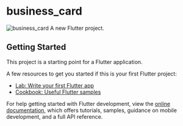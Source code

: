 # business_card
![business_card](https://github.com/juhingeorge/Business-_Card/assets/117583068/06350c2e-68ae-4ae9-8ef6-fcee7c21da3b)
A new Flutter project.

## Getting Started

This project is a starting point for a Flutter application.

A few resources to get you started if this is your first Flutter project:

- [Lab: Write your first Flutter app](https://docs.flutter.dev/get-started/codelab)
- [Cookbook: Useful Flutter samples](https://docs.flutter.dev/cookbook)

For help getting started with Flutter development, view the
[online documentation](https://docs.flutter.dev/), which offers tutorials,
samples, guidance on mobile development, and a full API reference.
